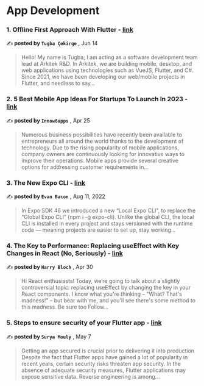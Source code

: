 
<h1>App Development</h1>
<h3>1. Offline First Approach With Flutter - <a href=https://medium.com/arkitek-r-d/offline-first-approach-with-flutter-ace2843d36d8?source=tag_page---------0-85--------------------48f726b4_6e60_4da0_9e72_6cd9f5c4bbb7-------17>link</a></h3>

✍️ **posted by `Tugba Çekirge`** , <date>Jun 14</date>

<blockquote>Hello! My name is Tugba; I am acting as a software development team lead at Arkitek R&D. In Arkitek, we are building mobile, desktop, and web applications using technologies such as VueJS, Flutter, and C#. Since 2021, we have been developing our web/mobile projects in Flutter, and needless to say…</blockquote>

<h3>2. 5 Best Mobile App Ideas For Startups To Launch In 2023 - <a href=https://medium.com/@innow8apps/5-best-mobile-app-ideas-for-startups-to-launch-in-2023-42dfcdb8dca5?source=tag_page---------1-85--------------------48f726b4_6e60_4da0_9e72_6cd9f5c4bbb7-------17>link</a></h3>

✍️ **posted by `Innow8apps`** , <date>Apr 25</date>

<blockquote>Numerous business possibilities have recently been available to entrepreneurs all around the world thanks to the development of technology. Due to the rising popularity of mobile applications, company owners are continuously looking for innovative ways to improve their operations. Mobile apps provide several creative options for addressing customer requirements in…</blockquote>

<h3>3. The New Expo CLI - <a href=https://medium.com/the-exponent-log/the-new-expo-cli-f4250d8e3421?source=tag_page---------2-85--------------------48f726b4_6e60_4da0_9e72_6cd9f5c4bbb7-------17>link</a></h3>

✍️ **posted by `Evan Bacon`** , <date>Aug 11, 2022</date>

<blockquote>In Expo SDK 46 we introduced a new “Local Expo CLI”, to replace the “Global Expo CLI” (npm i -g expo-cli). Unlike the global CLI, the local CLI is installed in every project and stays versioned with the runtime code — meaning projects are easier to set up, stay working…</blockquote>

<h3>4. The Key to Performance: Replacing useEffect with Key Changes in React (No, Seriously) - <a href=https://medium.com/@Blochware/the-key-to-performance-replacing-useeffect-with-key-changes-in-react-no-seriously-d1b83ec6dc29?source=tag_page---------3-85--------------------48f726b4_6e60_4da0_9e72_6cd9f5c4bbb7-------17>link</a></h3>

✍️ **posted by `Harry Bloch`** , <date>Apr 30</date>

<blockquote>Hi React enthusiasts! Today, we’re going to talk about a slightly controversial topic: replacing useEffect by changing the key in your React components. I know what you're thinking – "What? That's madness!" – but bear with me, and you'll see there's some method to this madness. Be sure too Follow…</blockquote>

<h3>5. Steps to ensure security of your Flutter app - <a href=https://medium.com/@suryamouly/steps-to-insure-security-of-your-flutter-app-b2a8c6bae788?source=tag_page---------4-85--------------------48f726b4_6e60_4da0_9e72_6cd9f5c4bbb7-------17>link</a></h3>

✍️ **posted by `Surya Mouly`** , <date>May 7</date>

<blockquote>Getting an app secured is crucial prior to delivering it into production Despite the fact that Flutter apps have gained a lot of popularity in recent years, certain security risks threaten app security. In the absence of adequate security measures, Flutter applications may expose sensitive data. Reverse engineering is among…</blockquote>

